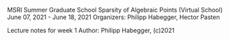 MSRI
Summer Graduate School
Sparsity of Algebraic Points (Virtual School)
June 07, 2021 - June 18, 2021
Organizers: Philipp Habegger, Hector Pasten

Lecture notes for week 1
Author: Philipp Habegger, (c)2021
